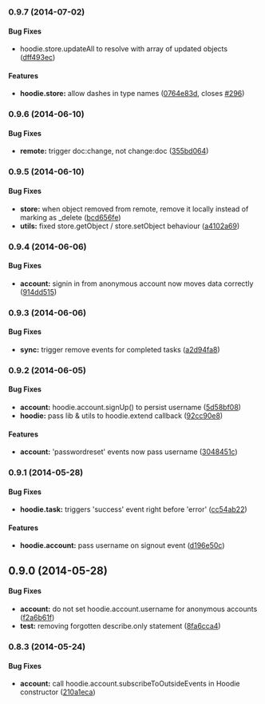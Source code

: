 <a name="0.9.7"></a>
### 0.9.7 (2014-07-02)


#### Bug Fixes

* hoodie.store.updateAll to resolve with array of updated objects ([dff493ec](https://github.com/hoodiehq/hoodie.js/commit/dff493ec992e77b6a0c4fab69113e0efa64abedc))


#### Features

* **hoodie.store:** allow dashes in type names ([0764e83d](https://github.com/hoodiehq/hoodie.js/commit/0764e83d74264cfc67f06297ae4274b125a35f5d), closes [#296](https://github.com/hoodiehq/hoodie.js/issues/296))


<a name="0.9.6"></a>
### 0.9.6 (2014-06-10)


#### Bug Fixes

* **remote:** trigger doc:change, not change:doc ([355bd064](https://github.com/hoodiehq/hoodie.js/commit/355bd0642185c517647fff3564cc3723a8baa223))


<a name="0.9.5"></a>
### 0.9.5 (2014-06-10)


#### Bug Fixes

* **store:** when object removed from remote, remove it locally instead of marking as _delete ([bcd656fe](https://github.com/hoodiehq/hoodie.js/commit/bcd656fe959e6e8c842c7e13d81ba864cc570170))
* **utils:** fixed store.getObject / store.setObject behaviour ([a4102a69](https://github.com/hoodiehq/hoodie.js/commit/a4102a69db2f917b7db282d34c7b45a87888acec))


<a name="0.9.4"></a>
### 0.9.4 (2014-06-06)


#### Bug Fixes

* **account:** signin in from anonymous account now moves data correctly ([914dd515](https://github.com/hoodiehq/hoodie.js/commit/914dd515ee80fedda8afe92bffa1ff0b9437f3e5))


<a name="0.9.3"></a>
### 0.9.3 (2014-06-06)


#### Bug Fixes

* **sync:** trigger remove events for completed tasks ([a2d94fa8](https://github.com/hoodiehq/hoodie.js/commit/a2d94fa88c90669d2aee8998d8840a710d919781))


<a name="0.9.2"></a>
### 0.9.2 (2014-06-05)


#### Bug Fixes

* **account:** hoodie.account.signUp() to persist username ([5d58bf08](https://github.com/hoodiehq/hoodie.js/commit/5d58bf088159d907473151073580c5ec7cc2845d))
* **hoodie:** pass lib & utils to hoodie.extend callback ([92cc90e8](https://github.com/hoodiehq/hoodie.js/commit/92cc90e8c1be7cca3cd882ab201e6cd5babaabfe))


#### Features

* **account:** 'passwordreset' events now pass username ([3048451c](https://github.com/hoodiehq/hoodie.js/commit/3048451cf4517fcf0f193d31e3af72cd09af15c6))


<a name="0.9.1"></a>
### 0.9.1 (2014-05-28)


#### Bug Fixes

* **hoodie.task:** triggers 'success' event right before 'error' ([cc54ab22](https://github.com/hoodiehq/hoodie.js/commit/cc54ab22f04ebb3460edf8dd87c2990f802912e5))


#### Features

* **hoodie.account:** pass username on signout event ([d196e50c](https://github.com/hoodiehq/hoodie.js/commit/d196e50c62371015b9ec4d031e4824b721073adb))


<a name="0.9.0"></a>
## 0.9.0 (2014-05-28)


#### Bug Fixes

* **account:** do not set hoodie.account.username for anonymous accounts ([f2a6b61f](https://github.com/hoodiehq/hoodie.js/commit/f2a6b61fbaddc8c6be6fe3f78d1216ea84cb5f93))
* **test:** removing forgotten describe.only statement ([8fa6cca4](https://github.com/hoodiehq/hoodie.js/commit/8fa6cca4c78ad18c110d14b07e02c01e7a77e1ed))


<a name="0.8.3"></a>
### 0.8.3 (2014-05-24)


#### Bug Fixes

* **account:** call hoodie.account.subscribeToOutsideEvents in Hoodie constructor ([210a1eca](https://github.com/hoodiehq/hoodie.js/commit/210a1eca1f20152ee972c7cd9da4b79527fb4785))


